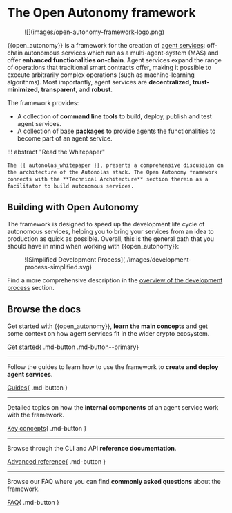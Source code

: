 # The Open Autonomy framework

<figure markdown>
![](images/open-autonomy-framework-logo.png)
</figure>

{{open_autonomy}} is a framework for the creation of [agent services](./get_started/what_is_an_agent_service.md): off-chain
autonomous services which run as a multi-agent-system (MAS) and offer **enhanced functionalities
on-chain**. Agent services expand the range of operations that traditional
smart contracts offer, making it possible to execute arbitrarily complex operations
(such as machine-learning algorithms). Most importantly, agent services are
**decentralized**, **trust-minimized**, **transparent**, and **robust**.

The framework provides:

* A collection of **command line tools** to build, deploy, publish and test agent services.
* A collection of base **packages** to provide agents the functionalities to become part of an agent service.

!!! abstract "Read the Whitepaper"

    The {{ autonolas_whitepaper }}, presents a comprehensive discussion on the architecture of the Autonolas stack. The Open Autonomy framework connects with the **Technical Architecture** section therein as a facilitator to build autonomous services.

## Building with Open Autonomy

The framework is designed to speed up the development life cycle of autonomous services, helping you to bring your services from an idea to production as quick as possible. Overall, this is the general path that you should have in mind when working with {{open_autonomy}}:

<figure markdown>
![Simplified Development Process](./images/development-process-simplified.svg)
</figure>

Find a more comprehensive description in the [overview of the development process](guides/overview_of_the_development_process.md) section.

## Browse the docs

Get started with {{open_autonomy}}, **learn the main concepts** and get some context on how agent services fit in the wider crypto ecosystem.

[Get started](./get_started/what_is_an_agent_service.md){ .md-button .md-button--primary}

------

Follow the guides to learn how to use the framework to **create and deploy agent services**.

[Guides](./guides/index.md){ .md-button }

------

Detailed topics on how the **internal components** of an agent service work with the
framework.

[Key concepts](./key_concepts/index.md){ .md-button }

------

Browse through the CLI and API **reference documentation**.

[Advanced reference](./advanced_reference/index.md){ .md-button }

------

Browse our FAQ where you can find **commonly asked questions** about the framework.

[FAQ](./questions-and-answers.md){ .md-button }
